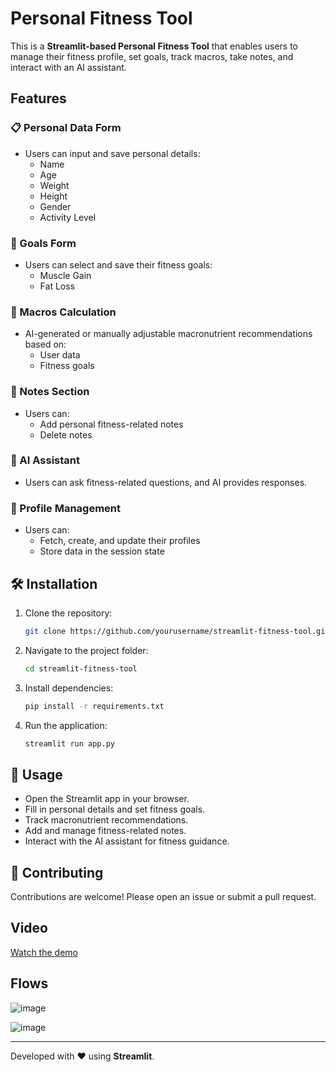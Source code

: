 # Personal Fitness Tool

This is a **Streamlit-based Personal Fitness Tool** that enables users to manage their fitness profile, set goals, track macros, take notes, and interact with an AI assistant.

## Features

### 📋 Personal Data Form
- Users can input and save personal details:
  - Name
  - Age
  - Weight
  - Height
  - Gender
  - Activity Level

### 🎯 Goals Form
- Users can select and save their fitness goals:
  - Muscle Gain
  - Fat Loss

### 🥗 Macros Calculation
- AI-generated or manually adjustable macronutrient recommendations based on:
  - User data
  - Fitness goals

### 📝 Notes Section
- Users can:
  - Add personal fitness-related notes
  - Delete notes

### 🤖 AI Assistant
- Users can ask fitness-related questions, and AI provides responses.

### 👤 Profile Management
- Users can:
  - Fetch, create, and update their profiles
  - Store data in the session state

## 🛠️ Installation
1. Clone the repository:
   ```bash
   git clone https://github.com/yourusername/streamlit-fitness-tool.git
   ```
2. Navigate to the project folder:
   ```bash
   cd streamlit-fitness-tool
   ```
3. Install dependencies:
   ```bash
   pip install -r requirements.txt
   ```
4. Run the application:
   ```bash
   streamlit run app.py
   ```

## 📌 Usage
- Open the Streamlit app in your browser.
- Fill in personal details and set fitness goals.
- Track macronutrient recommendations.
- Add and manage fitness-related notes.
- Interact with the AI assistant for fitness guidance.

## 🤝 Contributing
Contributions are welcome! Please open an issue or submit a pull request.

## Video
[Watch the demo](output.mp4)

## Flows

![image](https://github.com/user-attachments/assets/7c7906d4-326d-464a-a7e1-afa8c577a551)

![image](https://github.com/user-attachments/assets/e31726de-41ef-409f-82fe-6b116ade02e3)

---
Developed with ❤️ using **Streamlit**.
